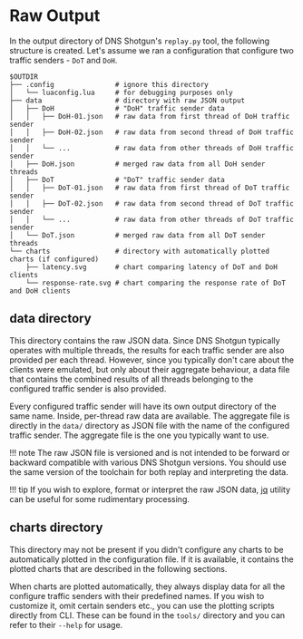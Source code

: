 # Raw Output

In the output directory of DNS Shotgun's `replay.py` tool, the following
structure is created. Let's assume we ran a configuration that configure two
traffic senders - `DoT` and `DoH`.

```
$OUTDIR
├── .config               # ignore this directory
│   └── luaconfig.lua     # for debugging purposes only
├── data                  # directory with raw JSON output
│   ├── DoH               # "DoH" traffic sender data
│   │   ├── DoH-01.json   # raw data from first thread of DoH traffic sender
│   │   ├── DoH-02.json   # raw data from second thread of DoH traffic sender
│   │   └── ...           # raw data from other threads of DoH traffic sender
│   ├── DoH.json          # merged raw data from all DoH sender threads
│   ├── DoT               # "DoT" traffic sender data
│   │   ├── DoT-01.json   # raw data from first thread of DoT traffic sender
│   │   ├── DoT-02.json   # raw data from second thread of DoT traffic sender
│   │   └── ...           # raw data from other threads of DoT traffic sender
│   └── DoT.json          # merged raw data from all DoT sender threads
└── charts                # directory with automatically plotted charts (if configured)
    ├── latency.svg       # chart comparing latency of DoT and DoH clients
    └── response-rate.svg # chart comparing the response rate of DoT and DoH clients
```

## data directory

This directory contains the raw JSON data. Since DNS Shotgun typically operates
with multiple threads, the results for each traffic sender are also provided
per each thread. However, since you typically don't care about the clients were
emulated, but only about their aggregate behaviour, a data file that contains
the combined results of all threads belonging to the configured traffic sender
is also provided.

Every configured traffic sender will have its own output directory of the same
name. Inside, per-thread raw data are available. The aggregate file is directly
in the `data/` directory as JSON file with the name of the configured traffic
sender. The aggregate file is the one you typically want to use.

!!! note
    The raw JSON file is versioned and is not intended to be forward or
    backward compatible with various DNS Shotgun versions. You should use the
    same version of the toolchain for both replay and interpreting the data.

!!! tip
    If you wish to explore, format or interpret the raw JSON data,
    [jq](https://stedolan.github.io/jq/) utility can be useful for some
    rudimentary processing.

## charts directory

This directory may not be present if you didn't configure any charts to be
automatically plotted in the configuration file. If it is available, it
contains the plotted charts that are described in the following sections.

When charts are plotted automatically, they always display data for all the
configure traffic senders with their predefined names. If you wish to customize
it, omit certain senders etc., you can use the plotting scripts
directly from CLI. These can be found in the `tools/` directory and you can
refer to their `--help` for usage.
